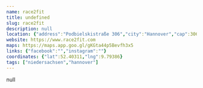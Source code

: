```yaml
---
name: race2fit
title: undefined
slug: race2fit
description: null
location: {"address":"Podbielskistraße 306","city":"Hannover","cap":30655}
website: https://www.race2fit.com
maps: https://maps.app.goo.gl/gKGta44p5Bevfh3x5
links: {"facebook":"","instagram":""}
coordinates: {"lat":52.40311,"lng":9.79386}
tags: ["niedersachsen","hannover"]
---
```

null
